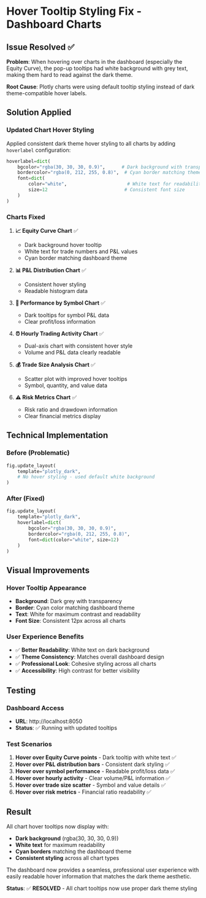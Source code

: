 # Hover Tooltip Styling Fix - Dashboard Charts

## Issue Resolved ✅

**Problem**: When hovering over charts in the dashboard (especially the Equity Curve), the pop-up tooltips had white background with grey text, making them hard to read against the dark theme.

**Root Cause**: Plotly charts were using default tooltip styling instead of dark theme-compatible hover labels.

## Solution Applied

### Updated Chart Hover Styling
Applied consistent dark theme hover styling to all charts by adding `hoverlabel` configuration:

```python
hoverlabel=dict(
    bgcolor="rgba(30, 30, 30, 0.9)",      # Dark background with transparency
    bordercolor="rgba(0, 212, 255, 0.8)",  # Cyan border matching theme
    font=dict(
        color="white",                      # White text for readability
        size=12                            # Consistent font size
    )
)
```

### Charts Fixed

1. **📈 Equity Curve Chart** ✅
   - Dark background hover tooltip
   - White text for trade numbers and P&L values
   - Cyan border matching dashboard theme

2. **📊 P&L Distribution Chart** ✅
   - Consistent hover styling
   - Readable histogram data

3. **🎯 Performance by Symbol Chart** ✅
   - Dark tooltips for symbol P&L data
   - Clear profit/loss information

4. **⏰ Hourly Trading Activity Chart** ✅
   - Dual-axis chart with consistent hover style
   - Volume and P&L data clearly readable

5. **💰 Trade Size Analysis Chart** ✅
   - Scatter plot with improved hover tooltips
   - Symbol, quantity, and value data

6. **⚠️ Risk Metrics Chart** ✅
   - Risk ratio and drawdown information
   - Clear financial metrics display

## Technical Implementation

### Before (Problematic)
```python
fig.update_layout(
    template="plotly_dark",
    # No hover styling - used default white background
)
```

### After (Fixed)
```python
fig.update_layout(
    template="plotly_dark",
    hoverlabel=dict(
        bgcolor="rgba(30, 30, 30, 0.9)",
        bordercolor="rgba(0, 212, 255, 0.8)",
        font=dict(color="white", size=12)
    )
)
```

## Visual Improvements

### Hover Tooltip Appearance
- **Background**: Dark grey with transparency
- **Border**: Cyan color matching dashboard theme
- **Text**: White for maximum contrast and readability
- **Font Size**: Consistent 12px across all charts

### User Experience Benefits
- ✅ **Better Readability**: White text on dark background
- ✅ **Theme Consistency**: Matches overall dashboard design
- ✅ **Professional Look**: Cohesive styling across all charts
- ✅ **Accessibility**: High contrast for better visibility

## Testing

### Dashboard Access
- **URL**: http://localhost:8050
- **Status**: ✅ Running with updated tooltips

### Test Scenarios
1. **Hover over Equity Curve points** - Dark tooltip with white text ✅
2. **Hover over P&L distribution bars** - Consistent dark styling ✅
3. **Hover over symbol performance** - Readable profit/loss data ✅
4. **Hover over hourly activity** - Clear volume/P&L information ✅
5. **Hover over trade size scatter** - Symbol and value details ✅
6. **Hover over risk metrics** - Financial ratio readability ✅

## Result

All chart hover tooltips now display with:
- **Dark background** (rgba(30, 30, 30, 0.9))
- **White text** for maximum readability
- **Cyan borders** matching the dashboard theme
- **Consistent styling** across all chart types

The dashboard now provides a seamless, professional user experience with easily readable hover information that matches the dark theme aesthetic.

**Status**: ✅ **RESOLVED** - All chart tooltips now use proper dark theme styling
